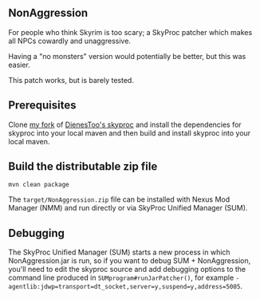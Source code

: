 NonAggression
-------------

For people who think Skyrim is too scary; a SkyProc patcher which makes all NPCs cowardly and unaggressive.

Having a "no monsters" version would potentially be better, but this was easier.

This patch works, but is barely tested.

## Prerequisites 

Clone [my fork](http://github.com/kellen/skyproc-library/) of [DienesToo's skyproc](https://bitbucket.org/DienesToo/skyproc-library) and install the dependencies for skyproc into your local maven and then build and install skyproc into your local maven.

## Build the distributable zip file

```
mvn clean package
```

The `target/NonAggression.zip` file can be installed with Nexus Mod Manager (NMM) and run directly or via SkyProc Unified Manager (SUM).

## Debugging

The SkyProc Unified Manager (SUM) starts a new process in which NonAggression.jar is run, so if you want to debug SUM + NonAggression, you'll need to edit the skyproc source and add debugging options to the command line produced in `SUMprogram#runJarPatcher()`, for example `-agentlib:jdwp=transport=dt_socket,server=y,suspend=y,address=5005`. 
